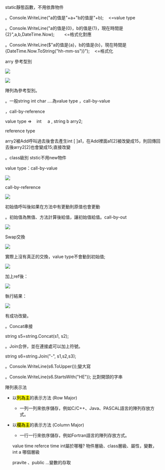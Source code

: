 static靜態函數，不用依靠物件

。Console.WriteLine("a的值是"+a+"b的值是"+b);    <=value type

。Console.WriteLine("a的值是{0}，b的值是{1}，現在時間是{2}",a,b,DateTime.Now);        <=格式化對應

。Console.WriteLine($"a的值是{a}，b的值是{b}，現在時間是{DateTime.Now.ToString("hh-mm-ss")}");    <=格式化

arry 參考型別

![](https://cdn.discordapp.com/attachments/1303971581025980426/1307215627949445130/image.png?ex=67397eec&is=67382d6c&hm=ed1a78bfdd21f571f684597aa88859edfb2f0c395356cfff5949a467efade10c&=)

![](https://cdn.discordapp.com/attachments/1303971581025980426/1307216243547312258/image.png?ex=67397f7f&is=67382dff&hm=f9221f85f53343fbd842807c124733f8dd41c769016aba33544c5e4c2db74cbb&=)

陣列為參考型別。

。一般string int char ....為value type ，call-by-value

，call-by-reference

value type =>    int     a , string b arry2;

reference type   

arry2被Add呼叫過去後會去產生int [ ]a1，在Add裡面a1[2]被改變成15，則回傳回去後arry2[2]也會變成15;直接改變

。class級別 ststic不用new物件



value type：call-by-value

![](https://cdn.discordapp.com/attachments/1303971581025980426/1307226075604189205/image.png?ex=673988a7&is=67383727&hm=9f211cee26d82ac9229ffa55043715df818b9913f2c4a2ebdae6844fbfb3ccbc&=)

call-by-reference

![](https://cdn.discordapp.com/attachments/1303971581025980426/1307226328008888411/image.png?ex=673988e3&is=67383763&hm=15f82dcd45da37c2e4dd843495306b708ffb5abf493caa0b1a62d4157e5ba021&=)

初始值呼叫後如果在方法中有更動則原值也會更動

。初始值為無值、方法計算後給值，讓初始值給值。call-by-out

![](https://cdn.discordapp.com/attachments/1303971581025980426/1307229522969759745/image.png?ex=67398bdd&is=67383a5d&hm=05541476c694cf06334c493e50bedec6d1cac94fa9323317a1071ad3164256ff&=)

Swap交換

![](https://cdn.discordapp.com/attachments/1303971581025980426/1307231905195753513/image.png?ex=67398e15&is=67383c95&hm=1493f4e6ae5e3039cb64f4f226ae9836ca1dc017a39951c07df38711fb76c770&=)

實際上沒有真正的交換，value type不會動到初始值;

![](https://cdn.discordapp.com/attachments/1303971581025980426/1307232106270687322/image.png?ex=67398e45&is=67383cc5&hm=27fe212cb09dfb481b51ee3a6ade9340f222ddf9db44226e94523cf38240901b&=)

加上ref後：

![](https://cdn.discordapp.com/attachments/1303971581025980426/1307232656957636638/image.png?ex=67398ec8&is=67383d48&hm=ab5728a84ca557b067b2f391f2bbb85fd2fe52c5099de1b68667738c187ec9d3&=)

執行結果：

![](https://cdn.discordapp.com/attachments/1303971581025980426/1307232846305427496/image.png?ex=67398ef5&is=67383d75&hm=9d11cca81129f659904dce2d2888c3d0e83988f7156e99cda2ff9e7162c97655&=)

有成功改變。

。Concat串接

string s5=string.Concat(s1, s2);

。Join合併，並在連接處可以加上符號。

string s6=string.Join("-", s1,s2,s3);

。Console.WriteLine(s6.ToUpper());變大寫

。Console.WriteLine(s6.StartsWith("HE")); 比對開頭的字串



陣列表示法​

- 以<mark>列為主</mark>的表示方法 (Row Major)​
  
  - 一列一列來依序儲存，例如C/C++、Java、PASCAL語言的陣列存放方式。​

- 以<mark>欄為主</mark>的表示方法 (Column Major)​
  
  - 一行一行來依序儲存，例如Fortran語言的陣列存放方式。
  
  value time referce time int屬於哪種?
  物件層級、class層級、屬性，變數，int a 哪個層級
  
  pravite 、public ...變數的存取
  
  
